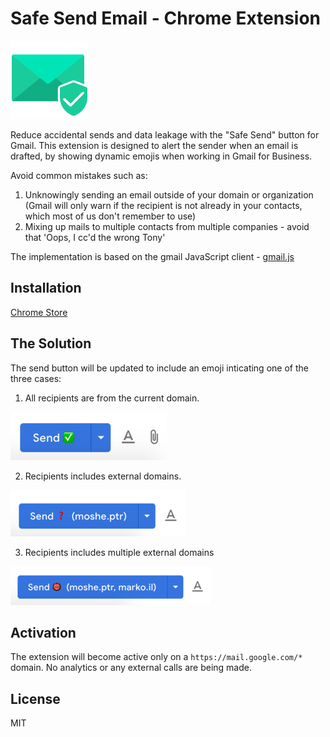 # Safe Send Email - Chrome Extension

![Safe Send Email](logo.png)

Reduce accidental sends and data leakage with the "Safe Send" button for Gmail.
This extension is designed to alert the sender when an email is drafted, by showing dynamic emojis when working in Gmail for Business.



Avoid common mistakes such as: 

1. Unknowingly sending an email outside of your domain or organization (Gmail will only warn if the recipient is not already in your contacts, which most of us don't remember to use)
2. Mixing up mails to multiple contacts from multiple companies - avoid that 'Oops, I cc'd the wrong Tony'

The implementation is based on the gmail JavaScript client - [gmail.js](https://github.com/KartikTalwar/gmail.js) 


## Installation

[Chrome Store
](https://chrome.google.com/webstore/detail/safer-send-button/megjllekamffilchcicgdgmfeimicebh)

## The Solution

The send button will be updated to include an emoji inticating one of the three cases:

1. All recipients are from the current domain.

![All from current domain](same_domain2.png)

2. Recipients includes external domains.

![Recipients includes external domains](external_domain2.png)

3. Recipients includes multiple external domains

![Recipients includes multiple external domains](multi_external_domain2.png)

## Activation

The extension will become active only on a `https://mail.google.com/*` domain.
No analytics or any external calls are being made.


## License
MIT


